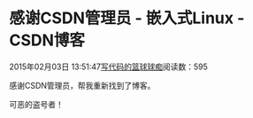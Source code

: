 
# 感谢CSDN管理员 - 嵌入式Linux - CSDN博客

2015年02月03日 13:51:47[写代码的篮球球痴](https://me.csdn.net/weiqifa0)阅读数：595


感谢CSDN管理员，帮我重新找到了博客。

可恶的盗号者！

